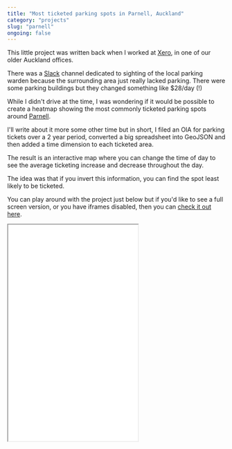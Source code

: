 ```yaml
---
title: "Most ticketed parking spots in Parnell, Auckland"
category: "projects"
slug: "parnell"
ongoing: false
---
```


This little project was written back when I worked at [Xero](https://xero.com/nz/), in one of our older Auckland offices.

There was a [Slack](https://slack.com) channel dedicated to sighting of the local parking warden because the surrounding area just really lacked parking. There were some parking buildings but they changed something like $28/day (!)

While I didn't drive at the time, I was wondering if it would be possible to create a heatmap showing the most commonly ticketed parking spots around [Parnell](https://en.wikipedia.org/wiki/Parnell,_New_Zealand).

I'll write about it more some other time but in short, I filed an OIA for parking tickets over a 2 year period, converted a big spreadsheet into GeoJSON and then added a time dimension to each ticketed area.

The result is an interactive map where you can change the time of day to see the average ticketing increase and decrease throughout the day.

The idea was that if you invert this information, you can find the spot least likely to be ticketed.

You can play around with the project just below but if you'd like to see a full screen version, or you have iframes disabled, then you can [check it out here](/project-src/parnell/).

<iframe src="/project-src/parnell" style="height: 500px;" allowfullscreen></iframe>
